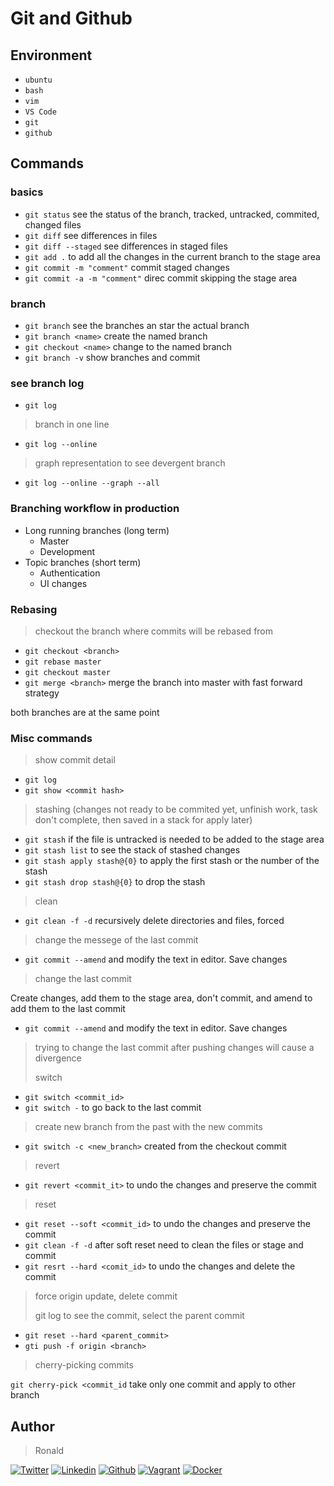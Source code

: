 # Git and Github

## Environment

- `ubuntu`
- `bash`
- `vim`
- `VS Code`
- `git`
- `github`

## Commands

### basics

- `git status` see the status of the branch, tracked, untracked, commited, changed files
- `git diff` see differences in files
- `git diff --staged` see differences in staged files
- `git add .` to add all the changes in the current branch to the stage area
- `git commit -m "comment"` commit staged changes
- `git commit -a -m "comment"` direc commit skipping the stage area

### branch

- `git branch` see the branches an star the actual branch
- `git branch <name>` create the named branch
- `git checkout <name>` change to the named branch
- `git branch -v` show branches and commit

### see branch log

- `git log`

> branch in one line

- `git log --online`

> graph representation to see devergent branch

- `git log --online --graph --all`

### Branching workflow in production

- Long running branches (long term)
  - Master
  - Development
- Topic branches (short term)
  - Authentication
  - UI changes

### Rebasing

> checkout the branch where commits will be rebased from

- `git checkout <branch>`
- `git rebase master`
- `git checkout master`
- `git merge <branch>` merge the branch into master with fast forward strategy

both branches are at the same point

### Misc commands

> show commit detail

- `git log`
- `git show <commit hash>`

> stashing (changes not ready to be commited yet, unfinish work, task don't complete, then saved in a stack for apply later)

- `git stash` if the file is untracked is needed to be added to the stage area
- `git stash list` to see the stack of stashed changes
- `git stash apply stash@{0}` to apply the first stash or the number of the stash
- `git stash drop stash@{0}` to drop the stash

> clean

- `git clean -f -d` recursively delete directories and files, forced

> change the messege of the last commit

- `git commit --amend` and modify the text in editor. Save changes

> change the last commit

Create changes, add them to the stage area, don't commit, and amend to add them to the last commit

- `git commit --amend` and modify the text in editor. Save changes

> trying to change the last commit after pushing changes will cause a divergence
>
> switch

- `git switch <commit_id>`
- `git switch -` to go back to the last commit

> create new branch from the past with the new commits

- `git switch -c <new_branch>` created from the checkout commit

> revert

- `git revert <commit_it>` to undo the changes and preserve the commit

> reset

- `git reset --soft <commit_id>` to undo the changes and preserve the commit
- `git clean -f -d` after soft reset need to clean the files or stage and commit
- `git resrt --hard <comit_id>` to undo the changes and delete the commit

> force origin update, delete commit
>
> git log to see the commit, select the parent commit

- `git reset --hard <parent_commit>`
- `gti push -f origin <branch>`

> cherry-picking commits

`git cherry-pick <commit_id` take only one commit and apply to other branch

## Author

> Ronald
<!-- twitter -->
[![Twitter](https://img.shields.io/twitter/follow/ralex_uy?style=social)](https://twitter.com/ralex_uy) <!-- linkedin --> [![Linkedin](https://img.shields.io/badge/LinkedIn-+24K-blue?style=social&logo=linkedin)](https://www.linkedin.com/in/ronald-rivero/) <!-- github --> [![Github](https://img.shields.io/github/followers/ralexrivero?style=social)](https://github.com/ralexrivero/) <!-- vagrant --> [![Vagrant](https://img.shields.io/static/v1?label=&message=Vagrant%20Profile&color=1868F2&logo=vagrant&labelColor=2F333A)](https://app.vagrantup.com/ralexrivero) <!-- docker --> [![Docker](https://img.shields.io/static/v1?label=&message=Docker%20Profile&color=2496ED&logo=Docker&labelColor=2F333A)](https://hub.docker.com/u/ralexrivero)
